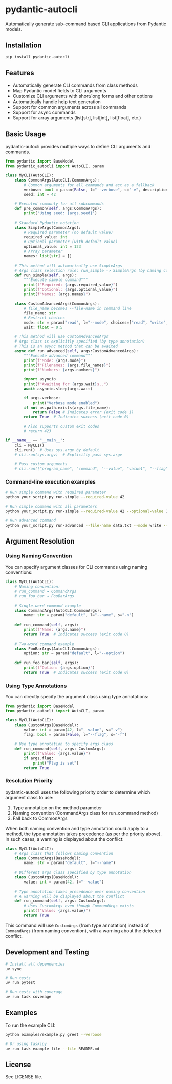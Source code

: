# pydantic-autocli

Automatically generate sub-command based CLI applications from Pydantic models.

## Installation

```bash
pip install pydantic-autocli
```

## Features

- Automatically generate CLI commands from class methods
- Map Pydantic model fields to CLI arguments
- Customize CLI arguments with short/long forms and other options
- Automatically handle help text generation
- Support for common arguments across all commands
- Support for async commands
- Support for array arguments (list[str], list[int], list[float], etc.)

## Basic Usage

pydantic-autocli provides multiple ways to define CLI arguments and commands.

```python
from pydantic import BaseModel
from pydantic_autocli import AutoCLI, param

class MyCLI(AutoCLI):
    class CommonArgs(AutoCLI.CommonArgs):
        # Common arguments for all commands and act as a fallback
        verbose: bool = param(False, l="--verbose", s="-v", description="Enable detailed output")
        seed: int = 42

    # Executed commonly for all subcommands
    def pre_common(self, args:CommonArgs):
        print('Using seed: {args.seed}')
        
    # Standard Pydantic notation
    class SimpleArgs(CommonArgs):
        # Required parameter (no default value)
        required_value: int
        # Optional parameter (with default value)
        optional_value: int = 123
        # Array parameter
        names: list[str] = []
        
    # This method will automatically use SimpleArgs
    # Args class selection rule: run_simple -> SimpleArgs (by naming convention)
    def run_simple(self, args):
        """Execute simple command"""
        print(f"Required: {args.required_value}")
        print(f"Optional: {args.optional_value}")
        print(f"Names: {args.names}")

    class CustomAdvancedArgs(CommonArgs):
        # file_name becomes --file-name in command line 
        file_name: str
        # Restrict choices
        mode: str = param("read", l="--mode", choices=["read", "write", "append"])
        wait: float = 0.5

    # This method will use CustomAdvancedArgs
    # Args class is explicitly specified (by type annotation)
    # This is an async method that can be awaited
    async def run_advanced(self, args:CustomAdvancedArgs):
        """Execute advanced command"""
        print(f"Mode: {args.mode}")
        print(f"Filenames: {args.file_names}")
        print(f"Numbers: {args.numbers}")

        import asyncio
        print(f"Awaiting for {args.wait}s..")
        await asyncio.sleep(args.wait)

        if args.verbose:
            print("Verbose mode enabled")
        if not os.path.exists(args.file_name):
            return False # Indicates error (exit code 1)
        return True  # Indicates success (exit code 0)

        # Also supports custom exit codes
        # return 423

if __name__ == "__main__":
    cli = MyCLI()
    cli.run()  # Uses sys.argv by default    
    # cli.run(sys.argv)  # Explicitly pass sys.argv

    # Pass custom arguments
    # cli.run(["program_name", "command", "--value", "value1", "--flag"])    
```


### Command-line execution examples

```bash
# Run simple command with required parameter
python your_script.py run-simple --required-value 42

# Run simple command with all parameters
python your_script.py run-simple --required-value 42 --optional-value 100 --names "John Jane"

# Run advanced command
python your_script.py run-advanced --file-name data.txt --mode write --wait 1.5 --verbose
```

## Argument Resolution

### Using Naming Convention

You can specify argument classes for CLI commands using naming conventions:

```python
class MyCLI(AutoCLI):
    # Naming convention:
    # run_command → CommandArgs
    # run_foo_bar → FooBarArgs
    
    # Single-word command example
    class CommandArgs(AutoCLI.CommonArgs):
        name: str = param("default", l="--name", s="-n")
    
    def run_command(self, args):
        print(f"Name: {args.name}")
        return True  # Indicates success (exit code 0)
        
    # Two-word command example
    class FooBarArgs(AutoCLI.CommonArgs):
        option: str = param("default", l="--option")
    
    def run_foo_bar(self, args):
        print(f"Option: {args.option}")
        return True  # Indicates success (exit code 0)
```


### Using Type Annotations

You can directly specify the argument class using type annotations:

```python
from pydantic import BaseModel
from pydantic_autocli import AutoCLI, param

class MyCLI(AutoCLI):
    class CustomArgs(BaseModel):
        value: int = param(42, l="--value", s="-v")
        flag: bool = param(False, l="--flag", s="-f")
    
    # Use type annotation to specify args class
    def run_command(self, args: CustomArgs):
        print(f"Value: {args.value}")
        if args.flag:
            print("Flag is set")
        return True
```


### Resolution Priority

pydantic-autocli uses the following priority order to determine which argument class to use:

1. Type annotation on the method parameter
2. Naming convention (CommandArgs class for run_command method)
3. Fall back to CommonArgs

When both naming convention and type annotation could apply to a method, the type annotation takes precedence (as per the priority above). In such cases, a warning is displayed about the conflict:

```python
class MyCLI(AutoCLI):
    # Args class that follows naming convention
    class CommandArgs(BaseModel):
        name: str = param("default", l="--name")
    
    # Different args class specified by type annotation
    class CustomArgs(BaseModel):
        value: int = param(42, l="--value")
    
    # Type annotation takes precedence over naming convention
    # A warning will be displayed about the conflict
    def run_command(self, args: CustomArgs):
        # Uses CustomArgs even though CommandArgs exists
        print(f"Value: {args.value}")
        return True
```

This command will use `CustomArgs` (from type annotation) instead of `CommandArgs` (from naming convention), with a warning about the detected conflict.


## Development and Testing

```bash
# Install all dependencies
uv sync

# Run tests
uv run pytest

# Run tests with coverage
uv run task coverage
```

## Examples

To run the example CLI:

```bash
python examples/example.py greet --verbose

# Or using taskipy
uv run task example file --file README.md
```

## License

See LICENSE file.
